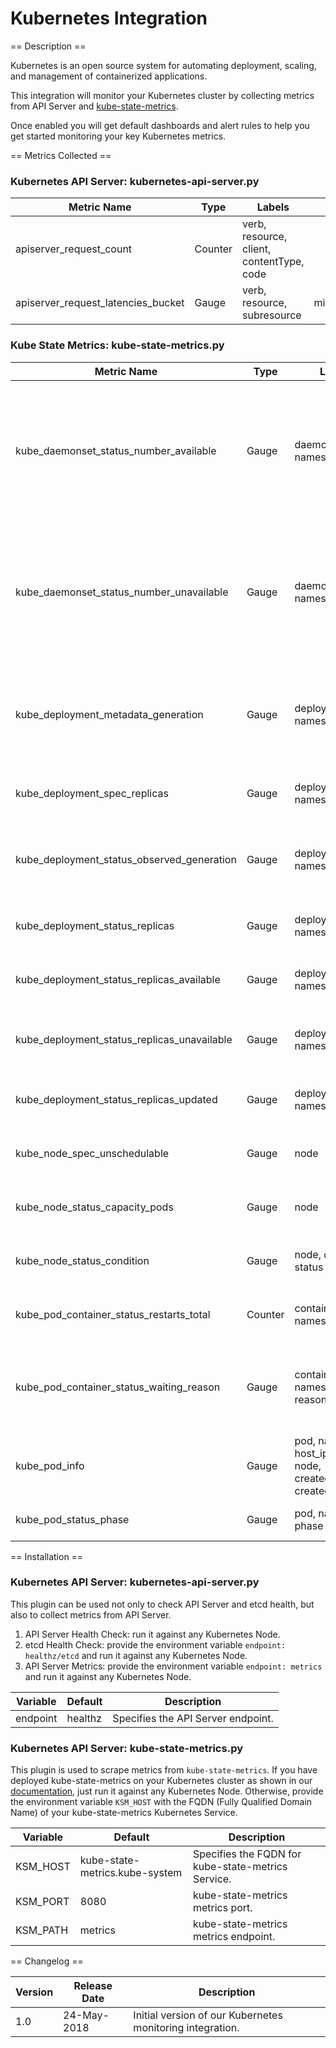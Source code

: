 Kubernetes Integration
======================

== Description ==

Kubernetes is an open source system for automating deployment, scaling, and management of containerized applications.

This integration will monitor your Kubernetes cluster by collecting metrics from API Server and [kube-state-metrics](https://github.com/kubernetes/kube-state-metrics).

Once enabled you will get default dashboards and alert rules to help you get started monitoring your key Kubernetes metrics.

== Metrics Collected ==

### Kubernetes API Server: kubernetes-api-server.py

| Metric Name                      |Type   |Labels                                   |Unit       |Description                         |
|----------------------------------|-------|-----------------------------------------|-----------|------------------------------------|
|apiserver_request_count           |Counter|verb, resource, client, contentType, code|           |Total number of API Server requests.|
|apiserver_request_latencies_bucket|Gauge  |verb, resource, subresource              |microsecond|API Server request latency.         |

### Kube State Metrics: kube-state-metrics.py

| Metric Name                               |Type   |Labels                                                                 |Unit|Description                                                                                                            |
|-------------------------------------------|-------|-----------------------------------------------------------------------|----|-----------------------------------------------------------------------------------------------------------------------|
|kube_daemonset_status_number_available     |Gauge  |daemonset, namespace                                                   |    |The number of nodes that should be running the daemon pod and have one or more of the daemon pod running and available.|
|kube_daemonset_status_number_unavailable   |Gauge  |daemonset, namespace                                                   |    |The number of nodes that should be running the daemon pod and have none of the daemon pod running and available.       |
|kube_deployment_metadata_generation        |Gauge  |deployment, namespace                                                  |    |Sequence number representing a specific generation of the desired state.                                               |
|kube_deployment_spec_replicas              |Gauge  |deployment, namespace                                                  |    |Number of desired pods for a deployment.                                                                               |
|kube_deployment_status_observed_generation |Gauge  |deployment, namespace                                                  |    |The generation observed by the deployment controller.                                                                  |
|kube_deployment_status_replicas            |Gauge  |deployment, namespace                                                  |    |The number of replicas per deployment.                                                                                 |
|kube_deployment_status_replicas_available  |Gauge  |deployment, namespace                                                  |    |The number of available replicas per deployment.                                                                       |
|kube_deployment_status_replicas_unavailable|Gauge  |deployment, namespace                                                  |    |The number of unavailable replicas per deployment.                                                                     |
|kube_deployment_status_replicas_updated    |Gauge  |deployment, namespace                                                  |    |The number of updated replicas per deployment.                                                                         |
|kube_node_spec_unschedulable               |Gauge  |node                                                                   |    |Whether a node can schedule new pods.                                                                                  |
|kube_node_status_capacity_pods             |Gauge  |node                                                                   |    |The total pod resources of the node.                                                                                   |
|kube_node_status_condition                 |Gauge  |node, condition, status                                                |    |The condition of a cluster node.                                                                                       |
|kube_pod_container_status_restarts_total   |Counter|container, namespace, pod                                              |    |The number of container restarts per container.                                                                        |
|kube_pod_container_status_waiting_reason   |Gauge  |container, namespace, pod, reason                                      |    |Describes the reason the container is currently in waiting state.                                                      |
|kube_pod_info                              |Gauge  |pod, namespace, host_ip, pod_ip, node, created_by_kind, created_by_name|    |Information about pod.                                                                                                 |
|kube_pod_status_phase                      |Gauge  |pod, namespace, phase                                                  |    |The pods current phase.                                                                                                |

== Installation ==

### Kubernetes API Server: kubernetes-api-server.py
This plugin can be used not only to check API Server and etcd health, but also to collect metrics from API Server.

1. API Server Health Check: run it against any Kubernetes Node.
2. etcd Health Check: provide the environment variable `endpoint: healthz/etcd` and run it against any Kubernetes Node.
3. API Server Metrics: provide the environment variable `endpoint: metrics` and run it against any Kubernetes Node.

|Variable|Default|Description                       |
|--------|-------|----------------------------------|
|endpoint|healthz|Specifies the API Server endpoint.|

### Kubernetes API Server: kube-state-metrics.py
This plugin is used to scrape metrics from `kube-state-metrics`. If you have deployed kube-state-metrics on your Kubernetes cluster as shown in our [documentation](https://docs2.outlyer.com/agent/kubernetes/), just run it against any Kubernetes Node. Otherwise, provide the environment variable `KSM_HOST` with the FQDN (Fully Qualified Domain Name) of your kube-state-metrics Kubernetes Service.

|Variable |Default                       |Description                                       |
|---------|------------------------------|--------------------------------------------------|
|KSM_HOST |kube-state-metrics.kube-system|Specifies the FQDN for kube-state-metrics Service.|
|KSM_PORT |8080                          |kube-state-metrics metrics port.                  |
|KSM_PATH |metrics                       |kube-state-metrics metrics endpoint.              |

== Changelog ==

|Version|Release Date|Description                                              |
|-------|------------|---------------------------------------------------------|
|1.0    |24-May-2018 |Initial version of our Kubernetes monitoring integration.|
